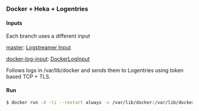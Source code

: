 ### Docker + Heka + Logentries

#### Inputs

Each branch uses a different input

[master](https://github.com/trayio/heka-logentries/tree/master): [Logstreamer Input](https://hekad.readthedocs.org/en/latest/config/inputs/logstreamer.html)

[docker-log-input](https://github.com/trayio/heka-logentries/tree/docker-log-input): [DockerLogInput](https://hekad.readthedocs.org/en/latest/config/inputs/docker_log.html)

Follows logs in /var/lib/docker and sends them to Logentries using token based TCP + TLS.

#### Run

```bash
$ docker run -d -ti --restart always -v /var/lib/docker:/var/lib/docker:ro tray/heka-logentries <token>
```
